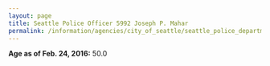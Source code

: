 ```yaml
---
layout: page
title: Seattle Police Officer 5992 Joseph P. Mahar
permalink: /information/agencies/city_of_seattle/seattle_police_department/copbook/5992/
---
```


**Age as of Feb. 24, 2016:** 50.0
